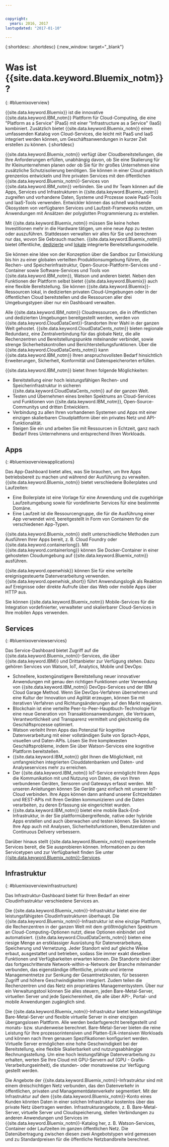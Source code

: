 ```yaml
---


copyright:
  years: 2016, 2017
lastupdated: "2017-01-10"

---
```


{:shortdesc: .shortdesc}
{:new_window: target="_blank"}

# Was ist {{site.data.keyword.Bluemix_notm}}?
{: #bluemixoverview}

{{site.data.keyword.Bluemix}} ist die innovative {{site.data.keyword.IBM_notm}} Plattform für Cloud-Computing, die eine "Platform as a Service" (PaaS) mit einer "Infrastructure as a Service" (IaaS) kombiniert. Zusätzlich bietet {{site.data.keyword.Bluemix_notm}} einen umfassenden Katalog von Cloud-Services, die leicht mit PaaS und IaaS integriert werden können, um Geschäftsanwendungen in kurzer Zeit erstellen zu können.
{:shortdesc}

{{site.data.keyword.Bluemix_notm}} verfügt über Cloudbereitstellungen, die Ihre Anforderungen erfüllen, unabhängig davon, ob Sie eine Skalierung für Ihr Kleinunternehmen planen oder ob Sie für Ihr großes Unternehmen eine zusätzliche Schutzisolierung benötigen. Sie können in einer Cloud praktisch grenzenlos entwickeln und Ihre privaten Services mit den öffentlichen {{site.data.keyword.Bluemix_notm}}-Services von {{site.data.keyword.IBM_notm}} verbinden. Sie und Ihr Team können auf die Apps, Services und Infrastrukturen in {{site.data.keyword.Bluemix_notm}} zugreifen und vorhandene Daten, Systeme und Prozesse sowie PaaS-Tools und IaaS-Tools verwenden. Entwickler können das schnell wachsende Ökosystem von verfügbaren Services und Laufzeit-Frameworks nutzen, um Anwendungen mit Ansätzen der polyglotten Programmierung zu erstellen.

Mit {{site.data.keyword.Bluemix_notm}} müssen Sie keine hohen Investitionen mehr in die Hardware tätigen, um eine neue App zu testen oder auszuführen. Stattdessen verwalten wir alles für Sie und berechnen nur das, wovon Sie Gebrauch machen. {{site.data.keyword.Bluemix_notm}} bietet öffentliche, [dedizierte](/docs/dedicated/index.html) und [lokale](/docs/local/index.html) integrierte Bereitstellungsmodelle.

Sie können eine Idee von der Konzeption über die Sandbox zur Entwicklung bis hin zu einer globalen verteilten Produktionsumgebung führen, die Rechen- und Speicherinfrastruktur, Open-Source-Plattform-Services und -Container sowie Software-Services und Tools von {{site.data.keyword.IBM_notm}}, Watson und anderen bietet. Neben den Funktionen der Plattform selbst bietet {{site.data.keyword.Bluemix}} auch eine flexible Bereitstellung. Sie können {{site.data.keyword.Bluemix}}-Ressourcen lokal, in dedizierten privaten Cloud-Umgebungen oder in der öffentlichen Cloud bereitstellen und die Ressourcen aller drei Umgebungstypen über nur ein Dashboard verwalten.

Alle {{site.data.keyword.IBM_notm}} Cloudressourcen, die in öffentlichen und dedizierten Umgebungen bereitgestellt werden, werden von {{site.data.keyword.CloudDataCent}}-Standorten Ihrer Wahl in der ganzen Welt gehostet. {{site.data.keyword.CloudDataCents_notm}} bieten regionale Redundanz, eine Zentralverbindung für das globale Netz, die alle Rechenzentren und Bereitstellungspunkte miteinander verbindet, sowie strenge Sicherheitskontrollen und Berichterstellungsfunktionen. Über die {{site.data.keyword.CloudDataCents_notm}} kann {{site.data.keyword.IBM_notm}} Ihren anspruchsvollsten Bedarf hinsichtlich Erweiterungen, Sicherheit, Konformität und Datenspeicherorten erfüllen.

{{site.data.keyword.IBM_notm}} bietet Ihnen folgende Möglichkeiten:

* Bereitstellung einer hoch leistungsfähigen Rechen- und Speicherinfrastruktur in sicheren {{site.data.keyword.CloudDataCents_notm}} auf der ganzen Welt.
* Testen und Übernehmen eines breiten Spektrums an Cloud-Services und Funktionen von {{site.data.keyword.IBM_notm}}, Open-Source-Communitys und dritten Entwicklern.
* Verbindung zu allen Ihren vorhandenen Systemen und Apps mit einer einzigen skalierbaren Cloudplattform über ein privates Netz und API-Funktionalität.
* Steigen Sie ein und arbeiten Sie mit Ressourcen in Echtzeit, ganz nach Bedarf Ihres Unternehmens und entsprechend Ihren Workloads.

## Apps
{: #bluemixoverviewapplications}

Das App-Dashboard bietet alles, was Sie brauchen, um Ihre Apps betriebsbereit zu machen und während der Ausführung zu verwalten. {{site.data.keyword.Bluemix_notm}} bietet verschiedene Boilerplates und Laufzeiten:

* Eine Boilerplate ist eine Vorlage für eine Anwendung und die zugehörige Laufzeitumgebung sowie für vordefinierte Services für eine bestimmte Domäne.
* Eine Laufzeit ist die Ressourcengruppe, die für die Ausführung einer App verwendet wird, bereitgestellt in Form von Containern für die verschiedenen App-Typen.

{{site.data.keyword.Bluemix_notm}} stellt unterschiedliche Methoden zum Ausführen Ihrer Apps bereit, z. B. Cloud Foundry oder {{site.data.keyword.containerlong}}. Mit {{site.data.keyword.containerlong}} können Sie Docker-Container in einer gehosteten Cloudumgebung auf {{site.data.keyword.Bluemix_notm}} ausführen.

{{site.data.keyword.openwhisk}} können Sie für eine verteilte ereignisgesteuerte Datenverarbeitung verwenden. {{site.data.keyword.openwhisk_short}} führt Anwendungslogik als Reaktion auf Ereignisse oder direkte Aufrufe über das Web oder mobile Apps über HTTP aus.

Sie können {{site.data.keyword.Bluemix_notm}} Mobile-Services für die Integration vordefinierter, verwalteter und skalierbarer Cloud-Services in Ihre mobilen Apps verwenden.

## Services
{: #bluemixoverviewservices}

Das Service-Dashboard bietet Zugriff auf die {{site.data.keyword.Bluemix_notm}}-Services, die über {{site.data.keyword.IBM}} und Drittanbieter zur Verfügung stehen. Dazu gehören Services von Watson, IoT, Analytics, Mobile und DevOps:

* Schnellere, kostengünstigere Bereitstellung neuer innovativer Anwendungen mit genau den richtigen Funktionen unter Verwendung von {{site.data.keyword.IBM_notm}} DevOps-Services und der IBM Cloud Garage Method. Wenn Sie DevOps-Verfahren übernehmen und eine Kultur der Innovation und
Agilität erzeugen, können Sie mit iterativen Verfahren und Richtungsänderungen
auf den Markt reagieren.
* Blockchain ist eine verteilte Peer-to-Peer-Hauptbuch-Technologie für eine neue Generation von Transaktionsanwendungen, die Vertrauen, Verantwortlichkeit und Transparenz vermittelt und gleichzeitig die Geschäftsprozesse optimiert.  
* Watson verleiht Ihren Apps das Potenzial für kognitive Datenverarbeitung mit einer vollständigen Suite von Sprach-Apps, visuellen und Daten-APIs.  Lösen Sie Ihre komplexesten Geschäftsprobleme, indem Sie über Watson-Services eine kognitive Plattform bereitstellen.
* {{site.data.keyword.IBM_notm}} gibt Ihnen die Möglichkeit, mit umfangreichen integrierten Clouddatenbanken und Daten- und Analyseservices mehr zu erreichen.
* Der {{site.data.keyword.IBM_notm}} IoT-Service ermöglicht Ihren Apps die Kommunikation mit und Nutzung von Daten, die von Ihren verbundenen Geräten, Sensoren und Gateways erfasst werden. Mit unseren Anleitungen können Sie Geräte ganz einfach mit unserer IoT-Cloud verbinden. Ihre Apps können dann anhand unserer Echtzeitdaten und REST-APIs mit Ihren Geräten kommunizieren und die Daten verarbeiten, zu deren Erfassung sie eingerichtet wurden.
* {{site.data.keyword.IBM_notm}} bietet eine mobile Back-End-Infrastruktur, in der Sie plattformübergreifende, native oder hybride Apps erstellen und auch überwachen und testen können. Sie können Ihre App auch mit Analysen, Sicherheitsfunktionen, Benutzerdaten und Continuous Delivery verbessern.

Darüber hinaus stellt {{site.data.keyword.Bluemix_notm}} experimentelle Services bereit, die Sie ausprobieren können. Informationen zu den Servicetypen und zur Verfügbarkeit finden Sie unter [{{site.data.keyword.Bluemix_notm}}-Services](/docs/services/index.html).


## Infrastruktur
{: #bluemixoverviewinfrastructure}

Das Infrastruktur-Dashboard bietet für Ihren Bedarf an einer Cloudinfrastruktur verschiedene Services an.

Die {{site.data.keyword.Bluemix_notm}}-Infrastruktur bietet eine der leistungsfähigsten Cloudinfrastrukturen überhaupt. Die {{site.data.keyword.Bluemix_notm}}-Infrastruktur ist eine einzige Plattform, die Rechenzentren in der ganzen Welt mit dem größtmöglichen Spektrum an Cloud-Computing-Optionen nutzt, diese Optionen einbindet und automatisiert. {{site.data.keyword.CloudDataCents_notm}} bieten eine riesige Menge an erstklassiger Ausrüstung für Datenverarbeitung, Speicherung und Vernetzung. Jeder Standort wird auf gleiche Weise erbaut, ausgestattet und betrieben,
sodass Sie immer exakt dieselben Funktionen und Verfügbarkeiten erwarten
können. Die Standorte sind über das fortgeschrittenste Network-within-a-Network der Branche miteinander verbunden, das eigenständige öffentliche, private und interne Managementnetze zur Senkung der Gesamtnetzkosten, für besseren Zugriff und höhere Geschwindigkeiten integriert. Zudem teilen die Rechenzentren und das Netz ein proprietäres Managementsystem. Über nur ein Verwaltungstool können Sie alles steuern, jeden Bare-Metal-Server, virtuellen Server und jede Speichereinheit, die alle über API-, Portal- und mobile Anwendungen zugänglich sind.

Die {{site.data.keyword.Bluemix_notm}}-Infrastruktur bietet leistungsfähige Bare-Metal-Server und flexible virtuelle Server in einer einzigen übergangslosen Plattform. Alle werden bedarfsgerecht bereitgestellt und monats- bzw. stundenweise berechnet. Bare-Metal-Server bieten die reine Leistung für Ihre prozessorintensiven und Platten-E/A-intensiven Workloads und können nach Ihren genauen Spezifikationen konfiguriert werden. Virtuelle Server ermöglichen eine hohe Geschwindigkeit bei der Bereitstellung, eine flexible Skalierbarkeit und nutzungsabhängige Rechnungsstellung. Um eine hoch leistungsfähige Datenverarbeitung zu erhalten, werten Sie Ihre Cloud mit GPU-Servern auf (GPU - Grafik-Verarbeitungseinheit), die stunden- oder monatsweise zur Verfügung gestellt werden.

Die Angebote der {{site.data.keyword.Bluemix_notm}}-Infrastruktur sind mit einem dreischichtigen Netz verbunden, das den Datenverkehr in öffentlichen, privaten und Managementdatenverkehr segmentiert. Mit der Infrastruktur auf dem {{site.data.keyword.Bluemix_notm}}-Konto
eines Kunden könnten Daten in einer solchen Infrastruktur kostenlos über das
private Netz übertragen
werden. Infrastrukturangebote, z. B. Bare-Metal-Server, virtuelle Server und Cloudspeicherung, stellen Verbindungen zu anderen Anwendungen und Services im {{site.data.keyword.Bluemix_notm}}-Katalog her, z. B. Watson-Services, Container oder Laufzeiten im ganzen öffentlichen Netz. Die Datenübertragung zwischen diesen zwei Angebotstypen wird gemessen und zu Standardpreisen für die öffentliche Netzbandbreite berechnet.

